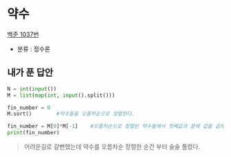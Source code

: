 # 약수
[백준 1037번](https://www.acmicpc.net/problem/1037)
* 분류 : 정수론
## 내가 푼 답안
```python
N = int(input())
M = list(map(int, input().split()))

fin_number = 0
M.sort()        #약수들을 오름차순으로 정렬한다.

fin_number = M[0]*M[-1]    #오름차순으로 정렬된 약수들에서 첫째값과 끝에 값을 곱하면 무조건 결과가 나오게 된다.
print(fin_number)
```
> 어려운길로 갈뻔했는데 약수를 오름차순 정렬한 순간 부터 술술 풀렸다.
